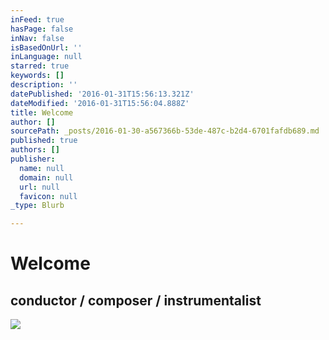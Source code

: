 ```yaml
---
inFeed: true
hasPage: false
inNav: false
isBasedOnUrl: ''
inLanguage: null
starred: true
keywords: []
description: ''
datePublished: '2016-01-31T15:56:13.321Z'
dateModified: '2016-01-31T15:56:04.888Z'
title: Welcome
author: []
sourcePath: _posts/2016-01-30-a567366b-53de-487c-b2d4-6701fafdb689.md
published: true
authors: []
publisher:
  name: null
  domain: null
  url: null
  favicon: null
_type: Blurb

---
```

# Welcome

## conductor / composer / instrumentalist
![](https://s3-us-west-2.amazonaws.com/the-grid-img/p/b4bd79271b7c5a090000586297c742194ce76928.jpg)